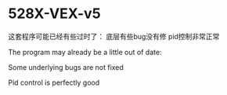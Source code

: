 # 528X-VEX-v5

这套程序可能已经有些过时了：
  底层有些bug没有修
  pid控制非常正常
 
The program may already be a little out of date:

  Some underlying bugs are not fixed
  
  Pid control is perfectly good
  
